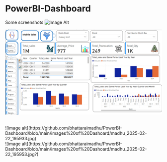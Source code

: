 # PowerBI-Dashboard
Some screenshots 
 ![Image Alt](image_url)
<br/>
 
![image alt](https://github.com/bhattaraimadhu/PowerBI-Dashboard/blob/main/images%20of%20Dashoard/madhu_2025-02-22_195915.jpg?raw=true)


<br/>
![image alt](https://github.com/bhattaraimadhu/PowerBI-Dashboard/blob/main/images%20of%20Dashoard/madhu_2025-02-22_195933.jpg)

<br/>
![image alt](https://github.com/bhattaraimadhu/PowerBI-Dashboard/blob/main/images%20of%20Dashoard/madhu_2025-02-22_195953.jpg?)
